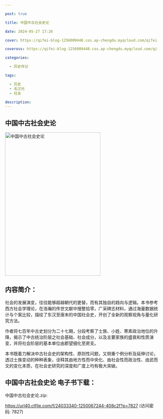 ```yaml
---

post: true

title: 中国中古社会史论

date: 2024-05-27 17:26

cover: https://qifei-blog-1256009448.cos.ap-chengdu.myqcloud.com/qifei-blog/661c744568eb935713eab7b5.jpg

coveross: https://qifei-blog-1256009448.cos.ap-chengdu.myqcloud.com/qifei-blog/661c744568eb935713eab7b5.jpg

categories:

  - 历史传记

tags:

  - 历史
  - 毛汉光
  - 社会

description:
---
```


## 中国中古社会史论
<img alt="中国中古社会史论 " class="aligncenter loading" data-was-processed="true" decoding="async" fetchpriority="high" height="471" src="https://qifei-blog-1256009448.cos.ap-chengdu.myqcloud.com/qifei-blog/661c744568eb935713eab7b5.jpg " style="cursor: zoom-in;" width="314"/>

## 内容简介：

社会的发展演变，往往能够超越朝代的更替，而有其独自的趋向与逻辑。本书参考西方社会学理论，在浩瀚的传世文献中搜整拾零，广采碑志材料，通过海量数据统计与个案比较，描绘了东汉至唐末的中国社会史，开创了全新的观察视角与量化研究方法。

作者将七百年中古史划分为二十七期，分段考察了士族、小姓、寒素政治地位的升降，揭示了中古统治阶层之社会基础、社会成分，以及主要家族的盛衰和性质演变，并将社会阶层的基本单位由郡望细化至房支。

本书既着力解决中古社会史的架构性、原则性问题，又侧重个例分析及延伸讨论，透过士族变动的种种表象，诠释其由地方性而中央化、由社会性而政治性、由武而文的变化本质，在社会史研究的深度和广度上均有极大突破。

## 中国中古社会史论 电子书下载：
中国中古社会史论.zip: 

https://url40.ctfile.com/f/24033340-1250067244-408c2f?p=7827 (访问密码: 7827)
